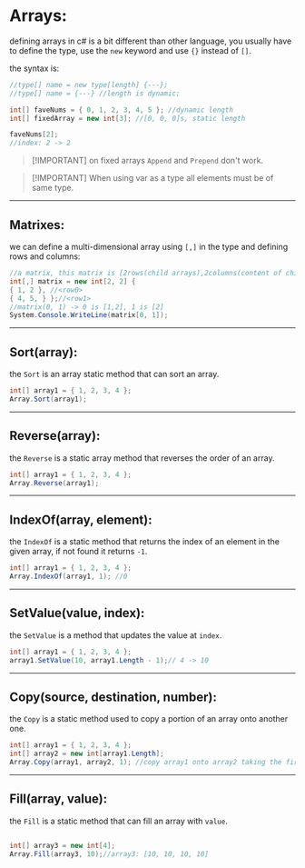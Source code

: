 <!-- @format -->

# Arrays:

defining arrays in c# is a bit different than other language, you usually have to define the type, use the `new` keyword and use `{}` instead of `[]`.

the syntax is:

```csharp
//type[] name = new type[length] {---};
//type[] name = {---} //length is dynamic;
```

```csharp
int[] faveNums = { 0, 1, 2, 3, 4, 5 }; //dynamic length
int[] fixedArray = new int[3]; //[0, 0, 0]s, static length

faveNums[2];
//index: 2 -> 2
```

> [!IMPORTANT] on fixed arrays `Append` and `Prepend` don't work.

> [!IMPORTANT] When using var as a type all elements must be of same type.

---

## Matrixes:

we can define a multi-dimensional array using `[,]` in the type and defining rows and columns:

```csharp
//a matrix, this matrix is [2rows(child arrays),2columns(content of child arrays)]
int[,] matrix = new int[2, 2] {
{ 1, 2 }, //<row0>
{ 4, 5, } };//<row1>
//matrix(0, 1) -> 0 is [1,2], 1 is [2]
System.Console.WriteLine(matrix[0, 1]);
```

---

## Sort(array):

the `Sort` is an array static method that can sort an array.

```csharp
int[] array1 = { 1, 2, 3, 4 };
Array.Sort(array1);
```

---

## Reverse(array):

the `Reverse` is a static array method that reverses the order of an array.

```csharp
int[] array1 = { 1, 2, 3, 4 };
Array.Reverse(array1);
```

---

## IndexOf(array, element):

the `IndexOf` is a static method that returns the index of an element in the given array, if not found it returns `-1`.

```csharp
int[] array1 = { 1, 2, 3, 4 };
Array.IndexOf(array1, 1); //0
```

---

## SetValue(value, index):

the `SetValue` is a method that updates the value at `index`.

```csharp
int[] array1 = { 1, 2, 3, 4 };
array1.SetValue(10, array1.Length - 1);// 4 -> 10
```

---

## Copy(source, destination, number):

the `Copy` is a static method used to copy a portion of an array onto another one.

```csharp
int[] array1 = { 1, 2, 3, 4 };
int[] array2 = new int[array1.Length];
Array.Copy(array1, array2, 1); //copy array1 onto array2 taking the first -1- element -> {1, 0, 0, 0,}
```

---

## Fill(array, value):

the `Fill` is a static method that can fill an array with `value`.

```csharp

int[] array3 = new int[4];
Array.Fill(array3, 10);//array3: [10, 10, 10, 10]
```
